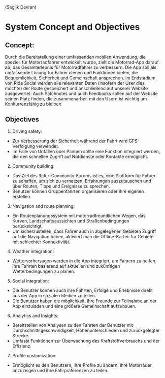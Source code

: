 (Saglik Devran)  
# System Concept and Objectives

## Concept:
Durch die Bereitstellung einer umfassenden mobilen Anwendung, die speziell für Motorradfahrer entwickelt wurde, zielt die Motorrad-App darauf ab, das Gesamterlebnis für Motorradfahrer zu verbessern. Die App soll als umfassende Lösung für Fahrer dienen und Funktionen bieten, die Bequemlichkeit, Sicherheit und Gemeinschaft ansprechen.
Im Endstadium von Ride Social werden alle relevanten Daten (insofern der User dies möchte) der Route gespeichert und anschließend auf unserer Website ausgewertet.
Auch Patchnotes und auch Feedbacks sollen auf der Website seinen Platz finden, die zusammenarbeit mit den Usern ist wichtig um Konkurrenzfähig zu bleiben.

## Objectives
1. Driving safety:
* Zur Verbesserung der Sicherheit während der Fahrt wird GPS-Verfolgung verwendet.
* Im Falle von Unfällen oder Pannen sollte eine Funktion integriert werden, die den schnellen Zugriff auf Notdienste oder Kontakte ermöglicht.

2. Community building:
* Das Ziel des Rider-Community-Forums ist es, eine Plattform für Fahrer zu schaffen, um sich zu vernetzen, Erfahrungen auszutauschen und über Routen, Tipps und Ereignisse zu sprechen.
* Benutzer können Gruppenfahrten organisieren oder ihre eigenen erstellen.

3. Navigation and route planning:
* Ein Routenplanungssystem mit motorradfreundlichen Wegen, das Kurven, Landschaftsaussichten und Straßenbedingungen berücksichtigt.
* Um sicherzustellen, dass Fahrer auch in abgelegenen Gebieten Zugriff auf die Navigation haben, aktiviert man die Offline-Karten für Gebiete mit schlechter Konnektivität.

4. Weather integration:
* Wettervorhersagen werden in die App integriert, um Fahrern zu helfen, ihre Fahrten basierend auf aktuellen und zukünftigen Wetterbedingungen zu planen.

5. Social integration:
* Die Benutzer können auch ihre Fahrten, Erfolge und Erlebnisse direkt aus der App in sozialen Medien zu teilen.
* Die Benutzer haben die möglichkeit, ihre Freunde zur Teilnahme an der App einzuladen und eine größere Gemeinschaft aufzubauen.

6. Analytics and Insights:
* Bereitstellen von Analysen zu den Fahrten der Benutzer mit Durchschnittsgeschwindigkeit, Höhenunterschieden und zurückgelegter Strecke.
* Umfasst Funktionen zur Überwachung des Kraftstoffverbrauchs und der Effizienz. 

7. Profile customization:
* Ermöglicht es den Benutzern, ihre Profile zu ändern, ihre Motorräder anzuzeigen und ihre Fahrpräferenzen zu teilen.
